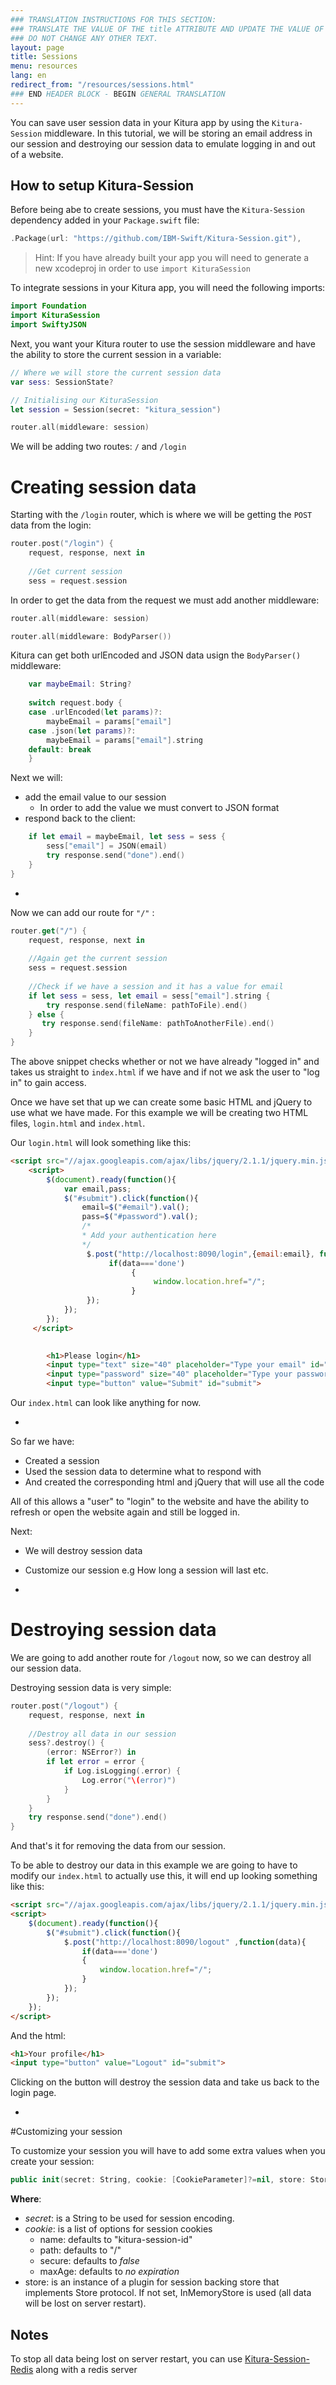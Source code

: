 ```yaml
---
### TRANSLATION INSTRUCTIONS FOR THIS SECTION:
### TRANSLATE THE VALUE OF THE title ATTRIBUTE AND UPDATE THE VALUE OF THE lang ATTRIBUTE. 
### DO NOT CHANGE ANY OTHER TEXT. 
layout: page
title: Sessions
menu: resources
lang: en
redirect_from: "/resources/sessions.html"
### END HEADER BLOCK - BEGIN GENERAL TRANSLATION
---
```


You can save user session data in your Kitura app by using the `Kitura-Session` middleware. In this tutorial, we will be storing an email address in our session and destroying our session data to emulate logging in and out of a website.

How to setup Kitura-Session
-

Before being abe to create sessions, you must have the `Kitura-Session` dependency added in your `Package.swift` file: 

```swift
.Package(url: "https://github.com/IBM-Swift/Kitura-Session.git"),
```

>Hint: If you have already built your app you will need to generate a new xcodeproj in order to use `import KituraSession`

To integrate sessions in your Kitura app, you will need the following imports:

```swift
import Foundation
import KituraSession
import SwiftyJSON
```

Next, you want your Kitura router to use the session middleware and have the ability to store the current session in a variable:

```swift
// Where we will store the current session data
var sess: SessionState?

// Initialising our KituraSession
let session = Session(secret: "kitura_session")

router.all(middleware: session)
```

We will be adding two routes: `/` and `/login`

# Creating session data

Starting with the `/login` router, which is where we will be getting the `POST` data from the login: 

```swift
router.post("/login") {
    request, response, next in
    
    //Get current session 
    sess = request.session
```

In order to get the data from the request we must add another middleware:

```swift
router.all(middleware: session)

router.all(middleware: BodyParser())
```

Kitura can get both urlEncoded and JSON data usign the `BodyParser()` middleware:

```swift
    var maybeEmail: String?
    
    switch request.body {
    case .urlEncoded(let params)?:
        maybeEmail = params["email"]
    case .json(let params)?:
        maybeEmail = params["email"].string
    default: break
    }
```

Next we will:

- add the email value to our session
    - In order to add the value we must convert to JSON format 
- respond back to the client:

```swift
    if let email = maybeEmail, let sess = sess {
        sess["email"] = JSON(email)
        try response.send("done").end()
    }
}
```
-
Now we can add our route for `"/"` :

```swift
router.get("/") {
    request, response, next in
    
    //Again get the current session
    sess = request.session
    
    //Check if we have a session and it has a value for email
    if let sess = sess, let email = sess["email"].string {
        try response.send(fileName: pathToFile).end()
    } else {
       try response.send(fileName: pathToAnotherFile).end()
    }
}
```

The above snippet checks whether or not we have already "logged in" and takes us straight to `index.html` if we have and if not we ask the user to "log in" to gain access.

Once we have set that up we can create some basic HTML and jQuery to use what we have made. For this example we will be creating two HTML files, `login.html` and `index.html`. 

Our `login.html` will look something like this:

```html
<script src="//ajax.googleapis.com/ajax/libs/jquery/2.1.1/jquery.min.js"></script>
    <script>
        $(document).ready(function(){
            var email,pass;
            $("#submit").click(function(){
                email=$("#email").val();
                pass=$("#password").val();
                /*
                * Add your authentication here
                */
                 $.post("http://localhost:8090/login",{email:email}, function(data){
                      if(data==='done')
                           {
                                window.location.href="/";
                           }
                 });
            });
        });
     </script>
        

        <h1>Please login</h1>
        <input type="text" size="40" placeholder="Type your email" id="email"><br />
        <input type="password" size="40" placeholder="Type your password" id="password"><br />
        <input type="button" value="Submit" id="submit">
```

Our `index.html` can look like anything for now.

-
So far we have:

- Created a session
- Used the session data to determine what to respond with
- And created the corresponding html and jQuery that will use all the code

All of this allows a "user" to "login" to the website and have the ability to refresh or open the website again and still be logged in.

Next:

- We will destroy session data
- Customize our session e.g How long a session will last etc.

-

# Destroying session data

We are going to add another route for `/logout` now, so we can destroy all our session data.

Destroying session data is very simple:

```swift
router.post("/logout") {
    request, response, next in
    
    //Destroy all data in our session
    sess?.destroy() {
        (error: NSError?) in
        if let error = error {
            if Log.isLogging(.error) {
                Log.error("\(error)")
            }
        }
    }
    try response.send("done").end()
}
```
And that's it for removing the data from our session.

To be able to destroy our data in this example we are going to have to modify our `index.html` to actually use this, it will end up looking something like this:

```html
<script src="//ajax.googleapis.com/ajax/libs/jquery/2.1.1/jquery.min.js"></script>
<script>
    $(document).ready(function(){
        $("#submit").click(function(){
            $.post("http://localhost:8090/logout" ,function(data){
                if(data==='done')
                {
                    window.location.href="/";
                }
            });
        });
    });
</script>
```

And the html:

```html
<h1>Your profile</h1>
<input type="button" value="Logout" id="submit">
```
Clicking on the button will destroy the session data and take us back to the login page.

-
#Customizing your session

To customize your session you will have to add some extra values when you create your session:

```swift
public init(secret: String, cookie: [CookieParameter]?=nil, store: Store?=nil)
```

**Where**:

- *secret*: is a String to be used for session encoding.
- *cookie*: is a list of options for session cookies
    - name: defaults to "kitura-session-id"
    - path: defaults to "/"
    - secure: defaults to *false*
    - maxAge: defaults to *no expiration*
- store: is an instance of a plugin for session backing store that implements Store protocol. If not set, InMemoryStore is used (all data will be lost on server restart).  


Notes
-
To stop all data being lost on server restart, you can use [Kitura-Session-Redis](https://github.com/IBM-Swift/Kitura-Session-Redis) along with a redis server
